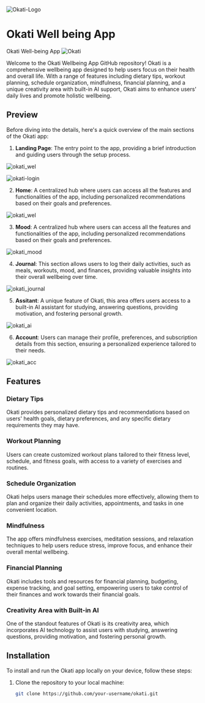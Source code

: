![Okati-Logo](Images/App_Logo.jpg)
# Okati Well being App
Okati Well-being App
![Okati](Images/okati-logo.svg)

Welcome to the Okati Wellbeing App GitHub repository! Okati is a comprehensive wellbeing app designed to help users focus on their health and overall life. With a range of features including dietary tips, workout planning, schedule organization, mindfulness, financial planning, and a unique creativity area with built-in AI support, Okati aims to enhance users' daily lives and promote holistic wellbeing.

## Preview

Before diving into the details, here's a quick overview of the main sections of the Okati app:

1. **Landing Page**: The entry point to the app, providing a brief introduction and guiding users through the setup process.

![okati_wel](Images/okati_wel.JPG)

![okati-login](Images/okati-login.JPG)

2. **Home**: A centralized hub where users can access all the features and functionalities of the app, including personalized recommendations based on their goals and preferences.

![okati_wel](Images/okati_wel.JPG)

3. **Mood**: A centralized hub where users can access all the features and functionalities of the app, including personalized recommendations based on their goals and preferences.

![okati_mood](Images/okati_mood.JPG)

4. **Journal**: This section allows users to log their daily activities, such as meals, workouts, mood, and finances, providing valuable insights into their overall wellbeing over time.

![okati_journal](Images/okati_journal.JPG)

5. **Assitant**: A unique feature of Okati, this area offers users access to a built-in AI assistant for studying, answering questions, providing motivation, and fostering personal growth.

![okati_ai](Images/okati_ai.JPG)

6. **Account**: Users can manage their profile, preferences, and subscription details from this section, ensuring a personalized experience tailored to their needs.

![okati_acc](Images/okati_acc.JPG)
## Features

### Dietary Tips
Okati provides personalized dietary tips and recommendations based on users' health goals, dietary preferences, and any specific dietary requirements they may have.

### Workout Planning
Users can create customized workout plans tailored to their fitness level, schedule, and fitness goals, with access to a variety of exercises and routines.

### Schedule Organization
Okati helps users manage their schedules more effectively, allowing them to plan and organize their daily activities, appointments, and tasks in one convenient location.

### Mindfulness
The app offers mindfulness exercises, meditation sessions, and relaxation techniques to help users reduce stress, improve focus, and enhance their overall mental wellbeing.

### Financial Planning
Okati includes tools and resources for financial planning, budgeting, expense tracking, and goal setting, empowering users to take control of their finances and work towards their financial goals.

### Creativity Area with Built-in AI
One of the standout features of Okati is its creativity area, which incorporates AI technology to assist users with studying, answering questions, providing motivation, and fostering personal growth.

## Installation

To install and run the Okati app locally on your device, follow these steps:

1. Clone the repository to your local machine:

   ```bash
   git clone https://github.com/your-username/okati.git

